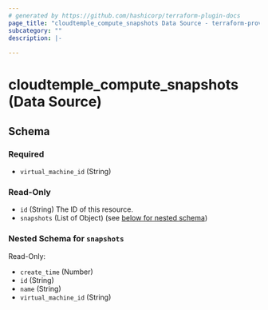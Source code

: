 ```yaml
---
# generated by https://github.com/hashicorp/terraform-plugin-docs
page_title: "cloudtemple_compute_snapshots Data Source - terraform-provider-cloudtemple"
subcategory: ""
description: |-
  
---
```


# cloudtemple_compute_snapshots (Data Source)





<!-- schema generated by tfplugindocs -->
## Schema

### Required

- `virtual_machine_id` (String)

### Read-Only

- `id` (String) The ID of this resource.
- `snapshots` (List of Object) (see [below for nested schema](#nestedatt--snapshots))

<a id="nestedatt--snapshots"></a>
### Nested Schema for `snapshots`

Read-Only:

- `create_time` (Number)
- `id` (String)
- `name` (String)
- `virtual_machine_id` (String)


